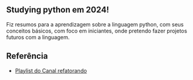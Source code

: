 

## Studying python em 2024!

Fiz resumos para a aprendizagem sobre a linguagem python, com seus conceitos básicos,
com foco em iniciantes, onde pretendo fazer projetos futuros com a linguagem.

## Referência 

- [Playlist do Canal refatorando](https://www.youtube.com/playlist?list=PLj7gJIFoP7jdirAFg-fHe9HKOnGLGXSHZ)

